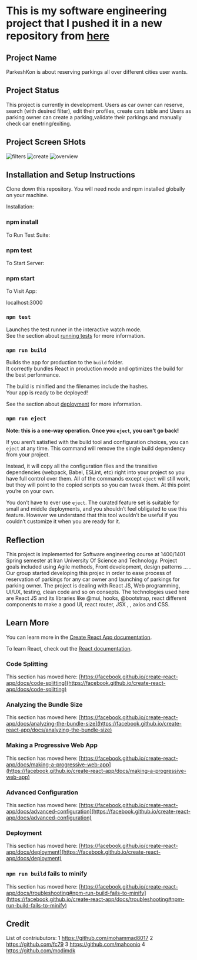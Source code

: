 # This is my software engineering project that I pushed it in a new repository from <a href="https://github.com/mohammad8017/fortuna-front">here</a>
## Project Name
ParkeshKon is about reserving parkings all over different cities user wants.

## Project Status
This project is currently in development. Users as car owner can reserve, search (with desired filter), edit their profiles, create cars table and Users as parking owner
can create a parking,validate their parkings and manually check car enetring/exiting.

## Project Screen SHots
![filters](https://user-images.githubusercontent.com/46793124/178136329-00eac321-6014-4276-9e15-ecccdf2b9392.png)
![create](https://user-images.githubusercontent.com/46793124/178136345-0e29f662-fdb0-4abe-a6bb-382e3fd853fd.png)
![overview](https://user-images.githubusercontent.com/46793124/178136353-136afe64-9b8e-48b9-b248-6bc34e5f5b89.png)

## Installation and Setup Instructions
Clone down this repository. You will need node and npm installed globally on your machine.

Installation:

### npm install

To Run Test Suite:

### npm test

To Start Server:

### npm start

To Visit App:

localhost:3000

### `npm test`

Launches the test runner in the interactive watch mode.\
See the section about [running tests](https://facebook.github.io/create-react-app/docs/running-tests) for more information.

### `npm run build`

Builds the app for production to the `build` folder.\
It correctly bundles React in production mode and optimizes the build for the best performance.

The build is minified and the filenames include the hashes.\
Your app is ready to be deployed!

See the section about [deployment](https://facebook.github.io/create-react-app/docs/deployment) for more information.

### `npm run eject`

**Note: this is a one-way operation. Once you `eject`, you can’t go back!**

If you aren’t satisfied with the build tool and configuration choices, you can `eject` at any time. This command will remove the single build dependency from your project.

Instead, it will copy all the configuration files and the transitive dependencies (webpack, Babel, ESLint, etc) right into your project so you have full control over them. All of the commands except `eject` will still work, but they will point to the copied scripts so you can tweak them. At this point you’re on your own.

You don’t have to ever use `eject`. The curated feature set is suitable for small and middle deployments, and you shouldn’t feel obligated to use this feature. However we understand that this tool wouldn’t be useful if you couldn’t customize it when you are ready for it.
## Reflection
This project is implemented for Software engineering course at 1400/1401 Spring semester at Iran University Of Science and Technology. Project goals included using Agile methods, Front development, design patterns ... . Our group started developing this projec in order to ease process of reservation of parkings for any car owner and launching of parkings for parking owner.
The project is dealing with React JS, Web programming, UI/UX, testing, clean code and so on consepts. 
The technologies used here are React JS and its libraries like @mui, hooks, @bootstrap, react different components to make a good UI, react router, JSX , , axios and CSS.

## Learn More

You can learn more in the [Create React App documentation](https://facebook.github.io/create-react-app/docs/getting-started).

To learn React, check out the [React documentation](https://reactjs.org/).

### Code Splitting

This section has moved here: [https://facebook.github.io/create-react-app/docs/code-splitting](https://facebook.github.io/create-react-app/docs/code-splitting)

### Analyzing the Bundle Size

This section has moved here: [https://facebook.github.io/create-react-app/docs/analyzing-the-bundle-size](https://facebook.github.io/create-react-app/docs/analyzing-the-bundle-size)

### Making a Progressive Web App

This section has moved here: [https://facebook.github.io/create-react-app/docs/making-a-progressive-web-app](https://facebook.github.io/create-react-app/docs/making-a-progressive-web-app)

### Advanced Configuration

This section has moved here: [https://facebook.github.io/create-react-app/docs/advanced-configuration](https://facebook.github.io/create-react-app/docs/advanced-configuration)

### Deployment

This section has moved here: [https://facebook.github.io/create-react-app/docs/deployment](https://facebook.github.io/create-react-app/docs/deployment)

### `npm run build` fails to minify

This section has moved here: [https://facebook.github.io/create-react-app/docs/troubleshooting#npm-run-build-fails-to-minify](https://facebook.github.io/create-react-app/docs/troubleshooting#npm-run-build-fails-to-minify)

## Credit
List of contriubutors:
1 https://github.com/mohammad8017
2 https://github.com/fc79
3 https://github.com/mahoonio
4 https://github.com/modimdk



